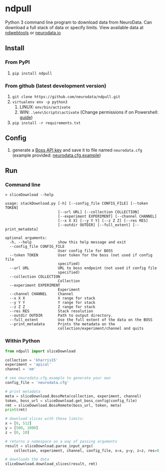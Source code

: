 # ndpull

Python 3 command line program to download data from NeuroData.  Can download a full stack of data or specify limits.  View available data at [ndwebtools](https://ndwebtools.neurodata.io/) or [neurodata.io](https://neurodata.io/)

## Install

### From PyPI

1. `pip install ndpull`

### From github (latest development version)

1. `git clone https://github.com/neurodata/ndpull.git`
1. `virtualenv env -p python3`
    1. LINUX: `env/bin/activate`
    1. WIN: `.\env\Scripts\activate` (Change permissions if on Powershell: [guide](https://virtualenv.pypa.io/en/stable/userguide/#activate-script))
1. `pip install -r requirements.txt`

## Config

1. generate a [Boss API key](https://api.boss.neurodata.io/v1/mgmt/token) and save it to file named `neurodata.cfg` (example provided: [neurodata.cfg.example](neurodata.cfg.example))

## Run

### Command line

```dos
> sliceDownload --help

usage: stackDownload.py [-h] [--config_file CONFIG_FILE] [--token TOKEN]
                        [--url URL] [--collection COLLECTION]
                        [--experiment EXPERIMENT] [--channel CHANNEL]
                        [--x X X] [--y Y Y] [--z Z Z] [--res RES]
                        [--outdir OUTDIR] [--full_extent] [--print_metadata]

optional arguments:
  -h, --help            show this help message and exit
  --config_file CONFIG_FILE
                        User config file for BOSS
  --token TOKEN         User token for the boss (not used if config file
                        specified)
  --url URL             URL to boss endpoint (not used if config file
                        specified)
  --collection COLLECTION
                        Collection
  --experiment EXPERIMENT
                        Experiment
  --channel CHANNEL     Channel
  --x X X               X range for stack
  --y Y Y               Y range for stack
  --z Z Z               Z range for stack
  --res RES             Stack resolution
  --outdir OUTDIR       Path to output directory.
  --full_extent         Use the full extent of the data on the BOSS
  --print_metadata      Prints the metadata on the
                        collection/experiment/channel and quits
```

### Within Python

```python
from ndpull import sliceDownload

collection = 'kharris15'
experiment = 'apical'
channel = 'em'

# see neurodata.cfg.example to generate your own
config_file = 'neurodata.cfg'

# print metadata
meta = sliceDownload.BossMeta(collection, experiment, channel)
token, boss_url = sliceDownload.get_boss_config(config_file)
rmt = sliceDownload.BossRemote(boss_url, token, meta)
print(rmt)

# download slices with these limits:
x = [0, 512]
y = [500, 1000]
z = [0, 10]

# returns a namespace as a way of passing arguments
result = sliceDownload.parse_input_args(
    collection, experiment, channel, config_file, x=x, y=y, z=z, res=0, outdir='./')

# downloads the data
sliceDownload.download_slices(result, rmt)
```
